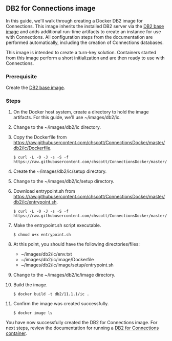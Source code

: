 ## DB2 for Connections image

In this guide, we'll walk through creating a Docker DB2 image for Connections. This image inherits the installed DB2 server
via the [DB2 base image](db2_base.md) and adds additional run-time artifacts to create an instance for use with 
Connections. All configuration steps from the documentation are performed automatically, including the creation of 
Connections databases.

This image is intended to create a turn-key solution. Containers started from this image perform a short initialization and
are then ready to use with Connections.

### Prerequisite

Create the [DB2 base image](db2_base.md).

### Steps

1. On the Docker host system, create a directory to hold the image artifacts. For this guide, we'll use ~/images/db2/ic.

2. Change to the ~/images/db2/ic directory.
   
3. Copy the Dockerfile from https://raw.githubusercontent.com/chscott/ConnectionsDocker/master/db2/ic/Dockerfile. 

   ```
   $ curl -L -O -J -s -S -f https://raw.githubusercontent.com/chscott/ConnectionsDocker/master/db2/ic/Dockerfile
   ```  
   
4. Create the ~/images/db2/ic/setup directory.
   
5. Change to the ~/images/db2/ic/setup directory.
   
6. Download entrypoint.sh from https://raw.githubusercontent.com/chscott/ConnectionsDocker/master/db2/ic/entrypoint.sh.

   ```
   $ curl -L -O -J -s -S -f https://raw.githubusercontent.com/chscott/ConnectionsDocker/master/db2/ic/entrypoint.sh
   ```

7. Make the entrypoint.sh script executable.

   ```
   $ chmod u+x entrypoint.sh
   ```
   
8. At this point, you should have the following directories/files:

   - ~/images/db2/ic/env.txt
   - ~/images/db2/ic/image/Dockerfile
   - ~/images/db2/ic/image/setup/entrypoint.sh
   
9. Change to the ~/images/db2/ic/image directory.

10. Build the image.

    ```
    $ docker build -t db2/11.1.1/ic .
    ```
    
11. Confirm the image was created successfully.

    ```
    $ docker image ls
    ```
    
You have now successfully created the DB2 for Connections image. For next steps, review the documentation for running a 
[DB2 for Connections container](../containers/db2_ic.md).